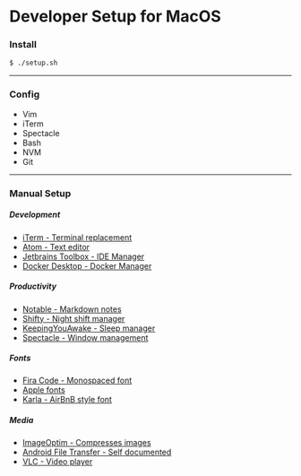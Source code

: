 # Developer Setup for MacOS

### Install
```bash
$ ./setup.sh
```

---

### Config
- Vim
- iTerm
- Spectacle
- Bash
- NVM
- Git

---

### Manual Setup
##### Development
- [iTerm - Terminal replacement](https://www.iterm2.com)
- [Atom - Text editor](https://www.atom.io)
- [Jetbrains Toolbox - IDE Manager](https://www.jetbrains.com/toolbox-app/)
- [Docker Desktop - Docker Manager](https://download.docker.com/mac/stable/Docker.dmg)

##### Productivity
- [Notable - Markdown notes](https://notable.md)
- [Shifty - Night shift manager](https://shifty.natethompson.io/en/)
- [KeepingYouAwake - Sleep manager](https://github.com/newmarcel/KeepingYouAwake)
- [Spectacle - Window management](https://www.spectacleapp.com)

##### Fonts
- [Fira Code - Monospaced font](https://github.com/tonsky/FiraCode)
- [Apple fonts](https://developer.apple.com/fonts/)
- [Karla - AirBnB style font](https://fonts.google.com/specimen/Karla)

##### Media
- [ImageOptim - Compresses images](https://imageoptim.com/mac)
- [Android File Transfer - Self documented](https://www.android.com/filetransfer/)
- [VLC - Video player](https://www.videolan.org/index.html)
